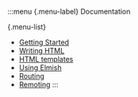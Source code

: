 :::menu
{.menu-label}
Documentation

{.menu-list}
* [Getting Started](/docs)
* [Writing HTML](/docs/HTML)
* [HTML templates](/docs/Templating)
* [Using Elmish](/docs/Elmish)
* [Routing](/docs/Routing)
* [Remoting](/docs/Remoting)
:::
